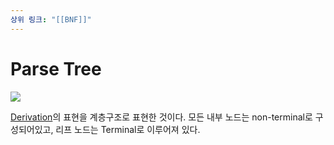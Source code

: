 ```yaml
---
상위 링크: "[[BNF]]"
---
```

# Parse Tree
![](https://i.imgur.com/HOhO125.png)

[Derivation](Derivation.md)의 표현을 계층구조로 표현한 것이다. 모든 내부 노드는 non-terminal로 구성되어있고, 리프 노드는 Terminal로 이루어져 있다.